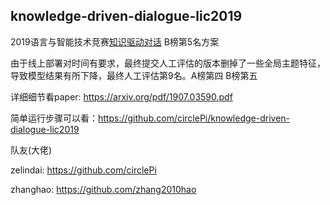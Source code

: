 ## knowledge-driven-dialogue-lic2019

2019语言与智能技术竞赛[知识驱动对话](http://lic2019.ccf.org.cn/talk) B榜第5名方案

由于线上部署对时间有要求，最终提交人工评估的版本删掉了一些全局主题特征，导致模型结果有所下降，最终人工评估第9名。A榜第四 B榜第五

详细细节看paper: https://arxiv.org/pdf/1907.03590.pdf

简单运行步骤可以看：https://github.com/circlePi/knowledge-driven-dialogue-lic2019

队友(大佬)

zelindai: https://github.com/circlePi

zhanghao: https://github.com/zhang2010hao
